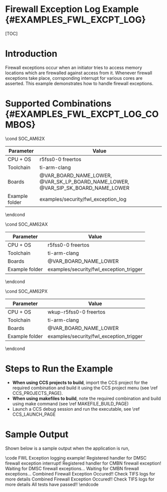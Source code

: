 # Firewall Exception Log Example {#EXAMPLES_FWL_EXCPT_LOG}

[TOC]

# Introduction

Firewall exceptions occur when an initiator tries to access memory locations which are firewalled against access from it.
Whenever firewall exceptions take place, corrsponding interrupt for various cores are asserted.
This example demonstrates how to handle firewall exceptions.

# Supported Combinations {#EXAMPLES_FWL_EXCPT_LOG_COMBOS}

\cond SOC_AM62X

 Parameter      | Value
 ---------------|-----------
 CPU + OS       | r5fss0-0 freertos
 Toolchain      | ti-arm-clang
 Boards         | @VAR_BOARD_NAME_LOWER, @VAR_SK_LP_BOARD_NAME_LOWER, @VAR_SIP_SK_BOARD_NAME_LOWER
 Example folder | examples/security/fwl_exception_log

\endcond

\cond SOC_AM62AX

 Parameter      | Value
 ---------------|-----------
 CPU + OS       | r5fss0-0 freertos
 Toolchain      | ti-arm-clang
 Boards         | @VAR_BOARD_NAME_LOWER
 Example folder | examples/security/fwl_exception_trigger

\endcond

\cond SOC_AM62PX

 Parameter      | Value
 ---------------|-----------
 CPU + OS       | wkup-r5fss0-0 freertos
 Toolchain      | ti-arm-clang
 Boards         | @VAR_BOARD_NAME_LOWER
 Example folder | examples/security/fwl_exception_trigger

\endcond

# Steps to Run the Example

- **When using CCS projects to build**, import the CCS project for the required combination
  and build it using the CCS project menu (see \ref CCS_PROJECTS_PAGE).
- **When using makefiles to build**, note the required combination and build using
  make command (see \ref MAKEFILE_BUILD_PAGE)
- Launch a CCS debug session and run the executable, see \ref CCS_LAUNCH_PAGE

# Sample Output

Shown below is a sample output when the application is run,

\code
FWL Exception logging example!
Registered handler for DMSC firewall exception interrupt!
Registered handler for CMBN firewall exception!
Waiting for DMSC firewall exceptions...
Waiting for CMBN firewall exceptions...
Combined Firewall Exception Occured!! Check TIFS logs for more details
Combined Firewall Exception Occured!! Check TIFS logs for more details
All tests have passed!!
\endcode
